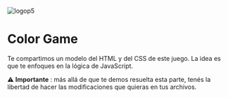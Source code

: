 ![logop5](https://i.imgur.com/Ub5CYpa.jpg)

# Color Game

Te compartimos un modelo del HTML y del CSS de este juego. La idea es que te enfoques en la lógica de JavaScript.

⚠️ **Importante** :  más allá de que te demos resuelta esta parte, tenés la libertad de hacer las modificaciones que quieras en tus archivos.


